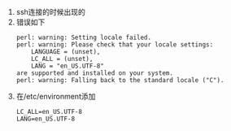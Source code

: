 1. ssh连接的时候出现的
2. 错误如下
    ```
    perl: warning: Setting locale failed.
    perl: warning: Please check that your locale settings:
        LANGUAGE = (unset),
        LC_ALL = (unset),
        LANG = "en_US.UTF-8"
    are supported and installed on your system.
    perl: warning: Falling back to the standard locale ("C").
    ```
3. 在/etc/environment添加
    ```
    LC_ALL=en_US.UTF-8
    LANG=en_US.UTF-8
    ```